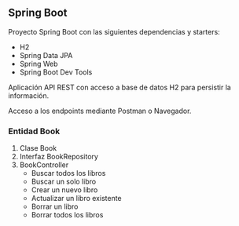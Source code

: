 ## Spring Boot

Proyecto Spring Boot con las siguientes dependencias y starters:

* H2
* Spring Data JPA
* Spring Web
* Spring Boot Dev Tools

Aplicación API REST con acceso a base de datos H2 para persistir la información.

Acceso a los endpoints mediante Postman o Navegador.

### Entidad Book

1. Clase Book
2. Interfaz BookRepository
3. BookController
    * Buscar todos los libros
    * Buscar un solo libro
    * Crear un nuevo libro
    * Actualizar un libro existente
    * Borrar un libro
    * Borrar todos los libros